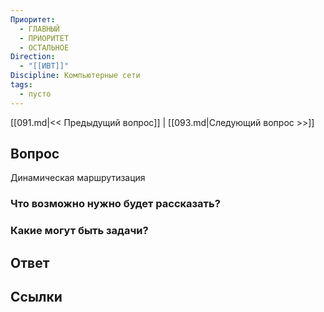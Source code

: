 ```yaml
---
Приоритет:
  - ГЛАВНЫЙ
  - ПРИОРИТЕТ
  - ОСТАЛЬНОЕ
Direction:
  - "[[ИВТ]]" 
Discipline: Компьютерные сети 
tags:
  - пусто
---
```

[[091.md|<< Предыдущий вопрос]] | [[093.md|Следующий вопрос >>]]
## Вопрос

Динамическая маршрутизация

### Что возможно нужно будет рассказать?

### Какие могут быть задачи?

## Ответ

## Ссылки
